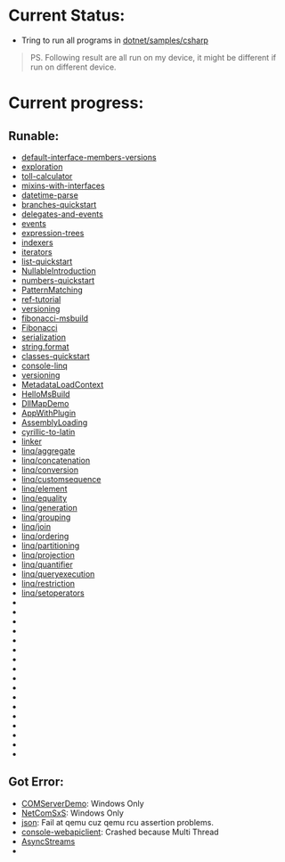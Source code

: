 # Current Status:
 - Tring to run all programs in [dotnet/samples/csharp](https://github.com/dotnet/samples/tree/main/csharp)

> PS. Following result are all run on my device, it might be different if run on different device.

# Current progress:
 
## Runable:
 - [default-interface-members-versions](https://github.com/dotnet/samples/tree/main/csharp/tutorials/default-interface-members-versions)
 - [exploration](https://github.com/dotnet/samples/tree/main/csharp/tutorials/exploration)
 - [toll-calculator](https://github.com/dotnet/samples/tree/main/csharp/tutorials/patterns/finished/toll-calculator)
 - [mixins-with-interfaces](https://github.com/dotnet/samples/tree/main/csharp/tutorials/mixins-with-interfaces/)
 - [datetime-parse](https://github.com/dotnet/samples/tree/main/csharp/api/datetime.parse/)
 - [branches-quickstart](https://github.com/dotnet/samples/tree/main/csharp/branches-quickstart)
 - [delegates-and-events](https://github.com/dotnet/samples/tree/main/csharp/delegates-and-events)
 - [events](https://github.com/dotnet/samples/tree/main/csharp/events)
 - [expression-trees](https://github.com/dotnet/samples/tree/main/csharp/expression-trees)
 - [indexers](https://github.com/dotnet/samples/tree/main/csharp/indexers)
 - [iterators](https://github.com/dotnet/samples/tree/main/csharp/iterators)
 - [list-quickstart](https://github.com/dotnet/samples/tree/main/csharp/list-quickstart)
 - [NullableIntroduction](https://github.com/dotnet/samples/tree/main/csharp/NullableIntroduction)
 - [numbers-quickstart](https://github.com/dotnet/samples/tree/main/csharp/numbers-quickstart)
 - [PatternMatching](https://github.com/dotnet/samples/tree/main/csharp/PatternMatching)
 - [ref-tutorial](https://github.com/dotnet/samples/tree/main/csharp/ref-tutorial)
 - [versioning](https://github.com/dotnet/samples/tree/main/csharp/versioning)
 - [fibonacci-msbuild](https://github.com/dotnet/samples/tree/main/core/console-apps/fibonacci-msbuild)
 - [Fibonacci](https://github.com/dotnet/samples/tree/main/core/console-apps/FibonacciBetterMsBuild)
 - [serialization](https://github.com/dotnet/samples/tree/main/csharp/serialization)
 - [string.format](https://github.com/dotnet/samples/tree/main/csharp/api/string.format)
 - [classes-quickstart](https://github.com/dotnet/samples/tree/main/csharp/classes-quickstart)
 - [console-linq](https://github.com/dotnet/samples/tree/main/csharp/getting-started)
 - [versioning](https://github.com/dotnet/samples/tree/main/csharp/versioning)
 - [MetadataLoadContext](https://github.com/dotnet/samples/tree/main/core/assembly/MetadataLoadContext/)
 - [HelloMsBuild](https://github.com/dotnet/samples/tree/main/core/console-apps/HelloMsBuild/)
 - [DllMapDemo](https://github.com/dotnet/samples/tree/main/core/extensions/DllMapDemo)
 - [AppWithPlugin](https://github.com/dotnet/samples/tree/main/core/extensions/AppWithPlugin/)
 - [AssemblyLoading](https://github.com/dotnet/samples/tree/main/core/extensions/AssemblyLoading)
 - [cyrillic-to-latin](https://github.com/dotnet/samples/tree/main/core/encoding/cyrillic-to-latin)
 - [linker](https://github.com/dotnet/samples/tree/main/core/linker/)
 - [linq/aggregate](https://github.com/dotnet/samples/tree/main/core/linq/csharp/aggregate)
 - [linq/concatenation](https://github.com/dotnet/samples/tree/main/core/linq/csharp/concatenation/)
 - [linq/conversion](https://github.com/dotnet/samples/tree/main/core/linq/csharp/conversion/)
 - [linq/customsequence](https://github.com/dotnet/samples/tree/main/core/linq/csharp/customsequence/)
 - [linq/element](https://github.com/dotnet/samples/tree/main/core/linq/csharp/element/)
 - [linq/equality](https://github.com/dotnet/samples/tree/main/core/linq/csharp/equality/)
 - [linq/generation](https://github.com/dotnet/samples/tree/main/core/linq/csharp/generation/)
 - [linq/grouping](https://github.com/dotnet/samples/tree/main/core/linq/csharp/grouping/)
 - [linq/join](https://github.com/dotnet/samples/tree/main/core/linq/csharp/join/)
 - [linq/ordering](https://github.com/dotnet/samples/tree/main/core/linq/csharp/ordering/)
 - [linq/partitioning](https://github.com/dotnet/samples/tree/main/core/linq/csharp/partitioning/)
 - [linq/projection](https://github.com/dotnet/samples/tree/main/core/linq/csharp/projection/)
 - [linq/quantifier](https://github.com/dotnet/samples/tree/main/core/linq/csharp/quantifier/)
 - [linq/queryexecution](https://github.com/dotnet/samples/tree/main/core/linq/csharp/queryexecution/)
 - [linq/restriction](https://github.com/dotnet/samples/tree/main/core/linq/csharp/restriction/)
 - [linq/setoperators](https://github.com/dotnet/samples/tree/main/core/linq/csharp/setoperators/)
 - [](https://github.com/dotnet/samples/tree/main/csharp/)
 - [](https://github.com/dotnet/samples/tree/main/csharp/)
 - [](https://github.com/dotnet/samples/tree/main/csharp/)
 - [](https://github.com/dotnet/samples/tree/main/csharp/)
 - [](https://github.com/dotnet/samples/tree/main/csharp/)
 - [](https://github.com/dotnet/samples/tree/main/csharp/)
 - [](https://github.com/dotnet/samples/tree/main/csharp/)
 - [](https://github.com/dotnet/samples/tree/main/csharp/)
 - [](https://github.com/dotnet/samples/tree/main/csharp/)
 - [](https://github.com/dotnet/samples/tree/main/csharp/)
 - [](https://github.com/dotnet/samples/tree/main/csharp/)
 - [](https://github.com/dotnet/samples/tree/main/csharp/)
 - [](https://github.com/dotnet/samples/tree/main/csharp/)
 - [](https://github.com/dotnet/samples/tree/main/csharp/)
 - [](https://github.com/dotnet/samples/tree/main/csharp/)
 - [](https://github.com/dotnet/samples/tree/main/csharp/)
 - [](https://github.com/dotnet/samples/tree/main/csharp/)

 

## Got Error:
 - [COMServerDemo](https://github.com/dotnet/samples/tree/main/core/extensions/COMServerDemo): Windows Only
 - [NetComSxS](https://github.com/dotnet/samples/tree/main/core/extensions/NetComSxS): Windows Only
 - [json](https://github.com/dotnet/samples/tree/main/core/json): Fail at qemu cuz qemu rcu assertion problems.
 - [console-webapiclient](https://github.com/dotnet/samples/tree/main/csharp/getting-started/console-webapiclient): Crashed because Multi Thread
 - [AsyncStreams](https://github.com/dotnet/samples/tree/main/csharp/tutorials/AsyncStreams)
 - 